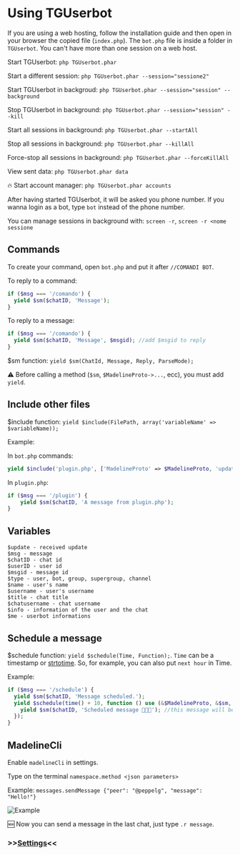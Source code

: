 # Using TGUserbot

If you are using a web hosting, follow the installation guide and then open in your browser the copied file (`index.php`). The `bot.php` file is inside a folder in `TGUserbot`. You can't have more than one session on a web host.

Start TGUserbot: `php TGUserbot.phar`

Start a different session: `php TGUserbot.phar --session="sessione2"`

Start TGUserbot in backgroud: `php TGUserbot.phar --session="session" --background`

Stop TGUserbot in background: `php TGUserbot.phar --session="session" --kill`

Start all sessions in background: `php TGUserbot.phar --startAll`

Stop all sessions in background: `php TGUserbot.phar --killAll`

Force-stop all sessions in background: `php TGUserbot.phar --forceKillAll`

View sent data: `php TGUserbot.phar data`

🔥 Start account manager: `php TGUserbot.phar accounts`

After having started TGUserbot, it will be asked you phone number. If you wanna login as a bot, type `bot` instead of the phone number.

You can manage sessions in background with: `screen -r`, `screen -r <nome sessione`


## Commands
To create your command, open `bot.php` and put it after ``//COMANDI BOT``. 

To reply to a command:
```php
if ($msg === '/comando') {
  yield $sm($chatID, 'Message');
} 
```
To reply to a message:
```php
if ($msg === '/comando') {
  yield $sm($chatID, 'Message', $msgid); //add $msgid to reply
} 
```

$sm function: `yield $sm(ChatId, Message, Reply, ParseMode);`

⚠️ Before calling a method (`$sm`, `$MadelineProto->...`, ecc), you must add `yield`.


## Include other files
$include function: `yield $include(FilePath, array('variableName' => $variableName));`

Example: 

In `bot.php` commands:
```php
yield $include('plugin.php', ['MadelineProto' => $MadelineProto, 'update' => $update, 'chatID' => $chatID, 'msg' => $msg, 'sm' => $sm]);
```
In `plugin.php`:
```php
if ($msg === '/plugin') {
	yield $sm($chatID, 'A message from plugin.php');
}
```


## Variables
	$update - received update
	$msg - message
	$chatID - chat id
	$userID - user id
	$msgid - message id
	$type - user, bot, group, supergroup, channel
	$name - user's name
	$username - user's username
	$title - chat title
	$chatusername - chat username
	$info - information of the user and the chat
	$me - userbot informations

## Schedule a message
$schedule function: `yield $schedule(Time, Function);`. `Time` can be a timestamp or [strtotime](https://www.php.net/manual/en/function.strtotime.php). So, for example, you can also put `next hour` in Time.

Example:
```php
if ($msg === '/schedule') {
  yield $sm($chatID, 'Message scheduled.');
  yield $schedule(time() + 10, function () use (&$MadelineProto, &$sm, $chatID) {
    yield $sm($chatID, 'Scheduled message 🤩🤩🤩'); //this message will be sent after 10 seconds
  });
}
```

## MadelineCli
Enable `madelineCli` in settings.

Type on the terminal `namespace.method <json parameters>`

Example: `messages.sendMessage {"peer": "@peppelg", "message": "Hello!"}`

![Example](https://i.imgur.com/JppLzJk.png)

🆕 Now you can send a message in the last chat, just type `.r message`.


### >>[Settings](https://github.com/peppelg/TGUserbot/tree/master/docs/en/Settings.md)<<

